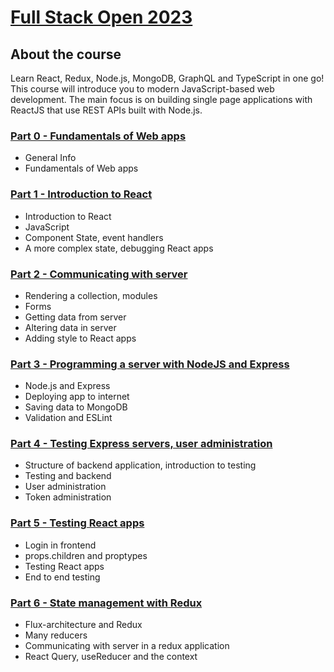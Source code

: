 # [Full Stack Open 2023](https://fullstackopen.com/en/)

## About the course

Learn React, Redux, Node.js, MongoDB, GraphQL and TypeScript in one go! This course will introduce you to modern JavaScript-based web development. The main focus is on building single page applications with ReactJS that use REST APIs built with Node.js.

### [Part 0 - Fundamentals of Web apps](https://github.com/Meimuri/fullstackopen/tree/main/part0)

-   General Info
-   Fundamentals of Web apps

### [Part 1 - Introduction to React](https://fullstackopen.com/en/part1)

-   Introduction to React
-   JavaScript
-   Component State, event handlers
-   A more complex state, debugging React apps

### [Part 2 - Communicating with server](https://fullstackopen.com/en/part2)

-   Rendering a collection, modules
-   Forms
-   Getting data from server
-   Altering data in server
-   Adding style to React apps

### [Part 3 - Programming a server with NodeJS and Express](https://fullstackopen.com/en/part3)

-   Node.js and Express
-   Deploying app to internet
-   Saving data to MongoDB
-   Validation and ESLint

### [Part 4 - Testing Express servers, user administration](https://fullstackopen.com/en/part4)

-   Structure of backend application, introduction to testing
-   Testing and backend
-   User administration
-   Token administration

### [Part 5 - Testing React apps](https://fullstackopen.com/en/part5)

-   Login in frontend
-   props.children and proptypes
-   Testing React apps
-   End to end testing

### [Part 6 - State management with Redux](https://fullstackopen.com/en/part6)

-   Flux-architecture and Redux
-   Many reducers
-   Communicating with server in a redux application
-   React Query, useReducer and the context
